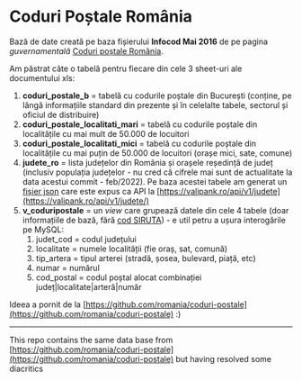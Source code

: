 # Coduri Poștale România

Bază de date creată pe baza fișierului **Infocod Mai 2016** de pe pagina  _guvernamentală_  [Coduri poștale România](https://data.gov.ro/dataset/coduri-postale-romania).

Am păstrat câte o tabelă pentru fiecare din cele 3 sheet-uri ale documentului xls:
1. **coduri_postale_b** = tabelă cu codurile poștale din București (conține, pe lângă informațiile standard din prezente și în celelalte tabele, sectorul și oficiul de distribuire)
2. **coduri_postale_localitati_mari** = tabelă cu codurile poștale din localitățile cu mai mult de 50.000 de locuitori
3. **coduri_postale_localitati_mici** = tabelă cu codurile poștale din localitățile cu mai puțin de 50.000 de locuitori (orașe mici, sate, comune)
4. **judete_ro** = lista județelor din România și orașele reședință de județ (inclusiv populația județelor - nu cred că cifrele mai sunt de actualitate la data acestui commit - feb/2022).
Pe baza acestei tabele am generat un [fișier json](https://github.com/valipank/corona-ro-api/blob/main/api/json/judete.json) care este expus ca API la [https://valipank.ro/api/v1/judete](https://valipank.ro/api/v1/judete/)
5. **v_coduripostale** = un  _view_  care grupează datele din cele 4 tabele (doar informațiile de bază, fără [cod SIRUTA](https://www.siruta.nxm.ro/)) - e util petru a ușura interogările pe MySQL:
	1. judet_cod = codul județului
	2. localitate = numele localității (fie oraș, sat, comună)
	3. tip_artera = tipul arterei (stradă, șosea, bulevard, piață, etc)
	4. numar = numărul 
	5. cod_postal = codul poștal alocat combinației județ|localitate|arteră|număr

Ideea a pornit de la [https://github.com/romania/coduri-postale](https://github.com/romania/coduri-postale) :) 

---

This repo contains the same data base from [https://github.com/romania/coduri-postale](https://github.com/romania/coduri-postale) but having resolved some diacritics